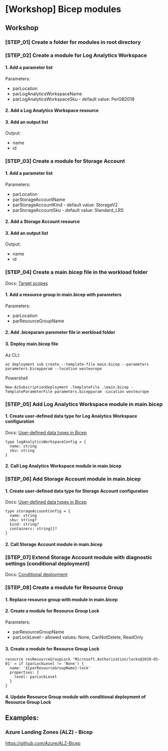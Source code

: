 # \[Workshop\] Bicep modules

## Workshop

### \[STEP_01\] Create a folder for modules in root directory

### \[STEP_02\] Create a module for Log Analytics Workspace

#### 1. Add a parameter list 

Parameters:
- parLocation
- parLogAnalyticsWorkspaceName
- parLogAnalyticsWorkspaceSku - default value: PerGB2018

#### 2. Add a Log Analytics Workspace resource

#### 3. Add an output list

Output:
- name
- id

### \[STEP_03\] Create a module for Storage Account

#### 1. Add a parameter list 

Parameters:
- parLocation
- parStorageAccountName
- parStorageAccountKind - default value: StorageV2
- parStorageAccountSku - default value: Standard_LRS

#### 2. Add a Storage Account resource

#### 3. Add an output list

Output:
- name
- id

### \[STEP_04\] Create a main.bicep file in the workload folder

Docs: [Target scopes](https://learn.microsoft.com/en-us/azure/azure-resource-manager/bicep/deploy-to-resource-group?tabs=azure-cli)

#### 1. Add a resource group in main.bicep with parameters

Parameters:
- parLocation
- parResourceGroupName

#### 2. Add .biceparam paremeter file in workload folder

#### 3. Deploy main.bicep file

Az CLI:
```
az deployment sub create --template-file main.bicep --parameters parameters.bicepparam --location westeurope
```

Powershell
```
New-AzSubscriptionDeployment -TemplateFile .\main.bicep -TemplateParameterFile parameters.bicepparam -Location westeurope
```

### \[STEP_05\] Add Log Analytics Workspace module in main.bicep

#### 1. Create user-defined data type for Log Analytics Workspace configuration

Docs: [User-defined data types in Bicep](https://learn.microsoft.com/en-us/azure/azure-resource-manager/bicep/user-defined-data-types)

```
type logAnalyticsWorkspaceConfig = {
  name: string
  sku: string
}
```

#### 2. Call Log Analytics Workspace module in main.bicep

### \[STEP_06\] Add Storage Account module in main.bicep

#### 1. Create user-defined data type for Storage Account configuration

Docs: [User-defined data types in Bicep](https://learn.microsoft.com/en-us/azure/azure-resource-manager/bicep/user-defined-data-types)

```
type storageAccountConfig = {
  name: string
  sku: string?
  kind: string?
  containers: string[]?
}
```

#### 2. Call Storage Account module in main.bicep

### \[STEP_07\] Extend Storage Account module with diagnostic settings (conditional deployment)

Docs: [Conditional deployment](https://learn.microsoft.com/en-us/azure/azure-resource-manager/bicep/conditional-resource-deployment)


### \[STEP_08\] Create a module for Resource Group

#### 1. Replace resource group with module in main.bicep

#### 2. Create a module for Resource Group Lock

Parameters:
- parResourceGroupName
- parLockLevel - allowed values: None, CanNotDelete, ReadOnly

#### 3. Create a module for Resource Group Lock 

```
resource resResourceGroupLock 'Microsoft.Authorization/locks@2020-05-01' = if (parLockLevel != 'None') {
  name: '${parResourceGroupName}-lock'
  properties: {
    level: parLockLevel
  }
}
```

#### 4. Update Resource Group module with conditional deployment of Resource Group Lock


## Examples:

### Azure Landing Zones (ALZ) - Bicep
https://github.com/Azure/ALZ-Bicep







